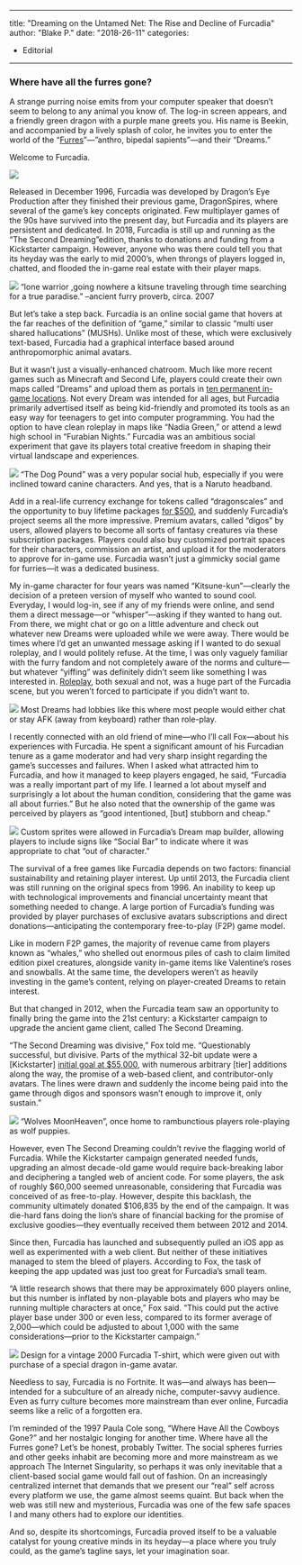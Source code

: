 
---
title: "Dreaming on the Untamed Net: The Rise and Decline of Furcadia"
author: "Blake P."
date: "2018-26-11"
categories:
- Editorial
---

### Where have all the furres gone?

A strange purring noise emits from your computer speaker that doesn’t seem to belong to any animal you know of. The log-in screen appears, and a friendly green dragon with a purple mane greets you. His name is Beekin, and accompanied by a lively splash of color, he invites you to enter the world of the “[Furres](https://cms.furcadia.com/roleplay/canon/inhabitants/natives/furres)”—”anthro, bipedal sapients”—and their “Dreams.”

Welcome to Furcadia.

![](https://i2.wp.com/vrvblog.co/wp-content/uploads/2018/11/image1-8.png?resize=936%2C254&#038;ssl=1)

Released in December 1996, Furcadia was developed by Dragon’s Eye Production after they finished their previous game, DragonSpires, where several of the game’s key concepts originated. Few multiplayer games of the 90s have survived into the present day, but Furcadia and its players are persistent and dedicated. In 2018, Furcadia is still up and running as the “The Second Dreaming”edition, thanks to donations and funding from a Kickstarter campaign. However, anyone who was there could tell you that its heyday was the early to mid 2000’s, when throngs of players logged in, chatted, and flooded the in-game real estate with their player maps. 

![](https://i0.wp.com/vrvblog.co/wp-content/uploads/2018/11/image4-6.png?resize=640%2C480&#038;ssl=1)
“lone warrior ,going nowhere a kitsune traveling through time searching for a true paradise.” –ancient furry proverb, circa. 2007

But let’s take a step back. Furcadia is an online social game that hovers at the far reaches of the definition of “game,” similar to classic “multi user shared hallucations” (MUSHs). Unlike most of these, which were exclusively text-based, Furcadia had a graphical interface based around anthropomorphic animal avatars. 

But it wasn’t just a visually-enhanced chatroom. Much like more recent games such as Minecraft and Second Life, players could create their own maps called “Dreams” and upload them as portals in [ten permanent in-game locations](https://cms.furcadia.com/explore/maps). Not every Dream was intended for all ages, but Furcadia primarily advertised itself as being kid-friendly and promoted its tools as an easy way for teenagers to get into computer programming. You had the option to have clean roleplay in maps like “Nadia Green,” or attend a lewd high school in “Furabian Nights.” Furcadia was an ambitious social experiment that gave its players total creative freedom in shaping their virtual landscape and experiences.

![](https://i1.wp.com/vrvblog.co/wp-content/uploads/2018/11/image6-3.png?resize=640%2C480&#038;ssl=1)
“The Dog Pound” was a very popular social hub, especially if you were inclined toward canine characters. And yes, that is a Naruto headband.

Add in a real-life currency exchange for tokens called “dragonscales” and the opportunity to buy lifetime packages [for $500](https://digomarket.com/?cmd=list&amp;topic=5), and suddenly Furcadia’s project seems all the more impressive. Premium avatars, called “digos” by users, allowed players to become all sorts of fantasy creatures via these subscription packages. Players could also buy customized portrait spaces for their characters, commission an artist, and upload it for the moderators to approve for in-game use. Furcadia wasn’t just a gimmicky social game for furries—it was a dedicated business.

My in-game character for four years was named “Kitsune-kun”—clearly the decision of a preteen version of myself who wanted to sound cool. Everyday, I would log-in, see if any of my friends were online, and send them a direct message—or “whisper”—asking if they wanted to hang out. From there, we might chat or go on a little adventure and check out whatever new Dreams were uploaded while we were away. There would be times where I’d get an unwanted message asking if I wanted to do sexual roleplay, and I would politely refuse. At the time, I was only vaguely familiar with the furry fandom and not completely aware of the norms and culture—but whatever “yiffing” was definitely didn’t seem like something I was interested in. [Roleplay](https://cms.furcadia.com/roleplay/what-is-roleplaying), both sexual and not, was a huge part of the Furcadia scene, but you weren’t forced to participate if you didn’t want to.

![](https://i0.wp.com/vrvblog.co/wp-content/uploads/2018/11/image5-4.png?resize=640%2C480&#038;ssl=1)
Most Dreams had lobbies like this where most people would either chat or stay AFK (away from keyboard) rather than role-play.

I recently connected with an old friend of mine—who I’ll call Fox—about his experiences with Furcadia. He spent a significant amount of his Furcadian tenure as a game moderator and had very sharp insight regarding the game’s successes and failures. When I asked what attracted him to Furcadia, and how it managed to keep players engaged, he said, “Furcadia was a really important part of my life. I learned a lot about myself and surprisingly a lot about the human condition, considering that the game was all about furries.” But he also noted that the ownership of the game was perceived by players as “good intentioned, [but] stubborn and cheap.”

![](https://i1.wp.com/vrvblog.co/wp-content/uploads/2018/11/image2-8.png?resize=640%2C480&#038;ssl=1)
Custom sprites were allowed in Furcadia’s Dream map builder, allowing players to include signs like “Social Bar” to indicate where it was appropriate to chat “out of character.”

The survival of a free games like Furcadia depends on two factors: financial sustainability and retaining player interest. Up until 2013, the Furcadia client was still running on the original specs from 1996. An inability to keep up with technological improvements and financial uncertainty meant that something needed to change. A large portion of Furcadia’s funding was provided by player purchases of exclusive avatars subscriptions and direct donations—anticipating the contemporary free-to-play (F2P) game model. 

Like in modern F2P games, the majority of revenue came from players known as “whales,” who shelled out enormous piles of cash to claim limited edition pixel creatures, alongside vanity in-game items like Valentine’s roses and snowballs. At the same time, the developers weren’t as heavily investing in the game’s content, relying on player-created Dreams to retain interest.

But that changed in 2012, when the Furcadia team saw an opportunity to finally bring the game into the 21st century: a Kickstarter campaign to upgrade the ancient game client, called The Second Dreaming.

“The Second Dreaming was divisive,” Fox told me. “Questionably successful, but divisive. Parts of the mythical 32-bit update were a [Kickstarter] [initial goal at $55,000](https://www.kickstarter.com/projects/1810822448/furcadia-the-second-dreaming), with numerous arbitrary [tier] additions along the way, the promise of a web-based client, and contributor-only avatars. The lines were drawn and suddenly the income being paid into the game through digos and sponsors wasn&#8217;t enough to improve it, only sustain.”

![](https://i2.wp.com/vrvblog.co/wp-content/uploads/2018/11/image7-1.png?resize=640%2C480&#038;ssl=1)
“Wolves MoonHeaven”, once home to rambunctious players role-playing as wolf puppies.

However, even The Second Dreaming couldn’t revive the flagging world of Furcadia. While the Kickstarter campaign generated needed funds, upgrading an almost decade-old game would require back-breaking labor and deciphering a tangled web of ancient code. For some players, the ask of roughly $60,000 seemed unreasonable, considering that Furcadia was conceived of as free-to-play. However, despite this backlash, the community ultimately donated $106,835 by the end of the campaign. It was die-hard fans doing the lion’s share of financial backing for the promise of exclusive goodies—they eventually received them between 2012 and 2014. 

Since then, Furcadia has launched and subsequently pulled an iOS app as well as experimented with a web client. But neither of these initiatives managed to stem the bleed of players. According to Fox, the task of keeping the app updated was just too great for Furcadia’s small team.

“A little research shows that there may be approximately 600 players online, but this number is inflated by non-playable bots and players who may be running multiple characters at once,” Fox said. “This could put the active player base under 300 or even less, compared to its former average of 2,000—which could be adjusted to about 1,000 with the same considerations—prior to the Kickstarter campaign.” 

![](https://i0.wp.com/vrvblog.co/wp-content/uploads/2018/11/image3-8-1024x652.png?resize=1024%2C652&#038;ssl=1)
Design for a vintage 2000 Furcadia T-shirt, which were given out with purchase of a special dragon in-game avatar.

Needless to say, Furcadia is no Fortnite. It was—and always has been—intended for a subculture of an already niche, computer-savvy audience. Even as furry culture becomes more mainstream than ever online, Furcadia seems like a relic of a forgotten era.

I’m reminded of the 1997 Paula Cole song, “Where Have All the Cowboys Gone?” and her nostalgic longing for another time. Where have all the Furres gone? Let’s be honest, probably Twitter. The social spheres furries and other geeks inhabit are becoming more and more mainstream as we approach The Internet Singularity, so perhaps it was only inevitable that a client-based social game would fall out of fashion. On an increasingly centralized internet that demands that we present our “real” self across every platform we use, the game almost seems quaint. But back when the web was still new and mysterious, Furcadia was one of the few safe spaces I and many others had to explore our identities. 

And so, despite its shortcomings, Furcadia proved itself to be a valuable catalyst for young creative minds in its heyday—a place where you truly could, as the game’s tagline says, let your imagination soar.
